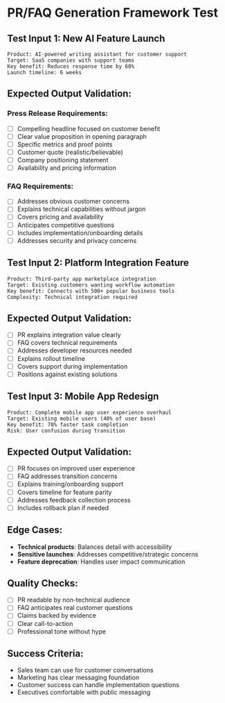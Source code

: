 # PR/FAQ Generation Framework Test

## Test Input 1: New AI Feature Launch
```
Product: AI-powered writing assistant for customer support
Target: SaaS companies with support teams
Key benefit: Reduces response time by 60%
Launch timeline: 6 weeks
```

## Expected Output Validation:

### Press Release Requirements:
- [ ] Compelling headline focused on customer benefit
- [ ] Clear value proposition in opening paragraph
- [ ] Specific metrics and proof points
- [ ] Customer quote (realistic/believable)
- [ ] Company positioning statement
- [ ] Availability and pricing information

### FAQ Requirements:
- [ ] Addresses obvious customer concerns
- [ ] Explains technical capabilities without jargon
- [ ] Covers pricing and availability
- [ ] Anticipates competitive questions
- [ ] Includes implementation/onboarding details
- [ ] Addresses security and privacy concerns

## Test Input 2: Platform Integration Feature
```
Product: Third-party app marketplace integration
Target: Existing customers wanting workflow automation
Key benefit: Connects with 500+ popular business tools
Complexity: Technical integration required
```

## Expected Output Validation:
- [ ] PR explains integration value clearly
- [ ] FAQ covers technical requirements
- [ ] Addresses developer resources needed
- [ ] Explains rollout timeline
- [ ] Covers support during implementation
- [ ] Positions against existing solutions

## Test Input 3: Mobile App Redesign
```
Product: Complete mobile app user experience overhaul
Target: Existing mobile users (40% of user base)
Key benefit: 70% faster task completion
Risk: User confusion during transition
```

## Expected Output Validation:
- [ ] PR focuses on improved user experience
- [ ] FAQ addresses transition concerns
- [ ] Explains training/onboarding support
- [ ] Covers timeline for feature parity
- [ ] Addresses feedback collection process
- [ ] Includes rollback plan if needed

## Edge Cases:
- **Technical products**: Balances detail with accessibility
- **Sensitive launches**: Addresses competitive/strategic concerns
- **Feature deprecation**: Handles user impact communication

## Quality Checks:
- [ ] PR readable by non-technical audience
- [ ] FAQ anticipates real customer questions
- [ ] Claims backed by evidence
- [ ] Clear call-to-action
- [ ] Professional tone without hype

## Success Criteria:
- Sales team can use for customer conversations
- Marketing has clear messaging foundation
- Customer success can handle implementation questions
- Executives comfortable with public messaging